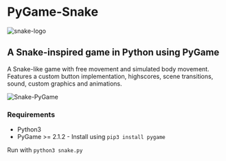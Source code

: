 # PyGame-Snake
![snake-logo](https://user-images.githubusercontent.com/31242537/213816573-c71ce970-7584-462b-871d-03a4dd846f02.png)

## A Snake-inspired game in Python using PyGame
A Snake-like game with free movement and simulated body movement.  
Features a custom button implementation, highscores, scene transitions, sound, custom graphics and animations.

![Snake-PyGame](https://user-images.githubusercontent.com/31242537/213818615-2f5eb60a-6d80-4994-94df-830b9a46c949.gif)

### Requirements
- Python3
- PyGame >= 2.1.2 - Install using `pip3 install pygame`

Run with `python3 snake.py`
